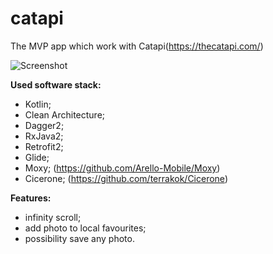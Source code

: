 # catapi
The MVP app which work with Catapi(https://thecatapi.com/)

![Screenshot](https://cdn2.thecatapi.com/logos/thecatapi_256xW.png)

**Used software stack:**

 - Kotlin;
 - Clean Architecture;
 - Dagger2;
 - RxJava2;
 - Retrofit2;
 - Glide;
 - Moxy; (https://github.com/Arello-Mobile/Moxy)
 - Cicerone; (https://github.com/terrakok/Cicerone)

**Features:**
- infinity scroll;
- add photo to local favourites;
- possibility save any photo.
